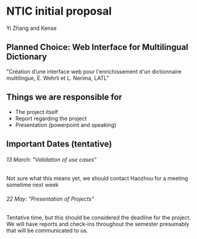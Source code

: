 # NTIC initial proposal
Yi Zhang and Kense

## Planned Choice: Web Interface for Multilingual Dictionary
"Création d’une interface web pour l'enrichissement d'un dictionnaire multilingue, E. Wehrli et L. Nerima, LATL"

## Things we are responsible for
- The project itself
- Report regarding the project
- Presentation (powerpoint and speaking)

## Important Dates (tentative)
###### 13 March: "Validation of use cases"
Not sure what this means yet, we should contact Haozhou for a meeting sometime next week

###### 22 May: "Presentation of Projects"
Tentative time, but this should be considered the deadline for the project. We will have reports and check-ins throughout the semester presumably that will be communicated to us.
